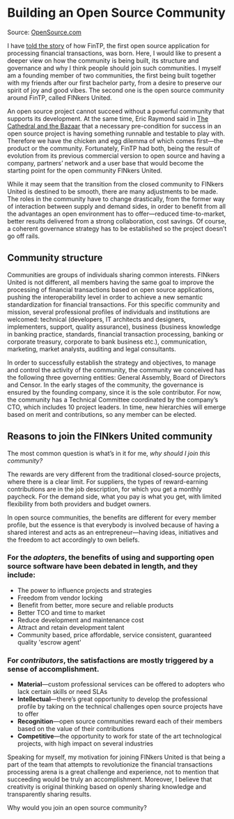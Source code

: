 # Building an Open Source Community

Source: [OpenSource.com](http://opensource.com/life/14/2/building-open-source-community)

I have [told the story](http://opensource.com/business/13/12/fintp-to-open-source) of how FinTP, the first open source application for processing financial transactions, was born. Here, I would like to present a deeper view on how the community is being built, its structure and governance and why I think people should join such communities. I myself am a founding member of two communities, the first being built together with my friends after our first bachelor party, from a desire to preserve our spirit of joy and good vibes. The second one is the open source community around FinTP, called FINkers United.

An open source project cannot succeed without a powerful community that supports its development. At the same time, Eric Raymond said in [The Cathedral and the Bazaar](http://www.jus.uio.no/sisu/the_cathedral_and_the_bazaar.eric_s_raymond/_10.html) that a necessary pre-condition for success in an open source project is having something runnable and testable to play with. Therefore we have the chicken and egg dilemma of which comes first—the product or the community. Fortunately, FinTP had both, being the result of evolution from its previous commercial version to open source and having a company, partners’ network and a user base that would become the starting point for the open community FINkers United.

While it may seem that the transition from the closed community to FINkers United is destined to be smooth, there are many adjustments to be made. The roles in the community have to change drastically, from the former way of interaction between supply and demand sides, in order to benefit from all the advantages an open environment has to offer—reduced time-to-market, better results delivered from a strong collaboration, cost savings. Of course, a coherent governance strategy has to be established so the project doesn’t go off rails.

## Community structure

Communities are groups of individuals sharing common interests. FINkers United is not different, all members having the same goal to improve the processing of financial transactions based on open source applications, pushing the interoperability level in order to achieve a new semantic standardization for financial transactions. For this specific community and mission, several professional profiles of individuals and institutions are welcomed: technical (developers, IT architects and designers, implementers, support, quality assurance), business (business knowledge in banking practice, standards, financial transaction processing, banking or corporate treasury, corporate to bank business etc.), communication, marketing, market analysts, auditing and legal consultants.

In order to successfully establish the strategy and objectives, to manage and control the activity of the community, the community we conceived has the following three governing entities: General Assembly, Board of Directors and Censor. In the early stages of the community, the governance is ensured by the founding company, since it is the sole contributor. For now, the community has a Technical Committee coordinated by the company’s CTO, which includes 10 project leaders. In time, new hierarchies will emerge based on merit and contributions, so any member can be elected.

## Reasons to join the FINkers United community

The most common question is what’s in it for me, *why should I join this community?*

The rewards are very different from the traditional closed-source projects, where there is a clear limit. For suppliers, the types of reward-earning contributions are in the job description, for which you get a monthly paycheck. For the demand side, what you pay is what you get, with limited flexibility from both providers and budget owners.

In open source communities, the benefits are different for every member profile, but the essence is that everybody is involved because of having a shared interest and acts as an entrepreneur—having ideas, initiatives and the freedom to act accordingly to own beliefs.

### For the *adopters*, the benefits of using and supporting open source software have been debated in length, and they include:

- The power to influence projects and strategies
- Freedom from vendor locking
- Benefit from better, more secure and reliable products
- Better TCO and time to market
- Reduce development and maintenance cost
- Attract and retain development talent
- Community based, price affordable, service consistent, guaranteed quality 'escrow agent'

### For *contributors*, the satisfactions are mostly triggered by a sense of accomplishment.

- **Material**—custom professional services can be offered to adopters who lack certain skills or need SLAs
- **Intellectual**—there’s great opportunity to develop the professional profile by taking on the technical challenges open source projects have to offer
- **Recognition**—open source communities reward each of their members based on the value of their contributions
- **Competitive**—the opportunity to work for state of the art technological projects, with high impact on several industries

Speaking for myself, my motivation for joining FINkers United is that being a part of the team that attempts to revolutionize the financial transactions processing arena is a great challenge and experience, not to mention that succeeding would be truly an accomplishment. Moreover, I believe that creativity is original thinking based on openly sharing knowledge and transparently sharing results.

Why would you join an open source community?